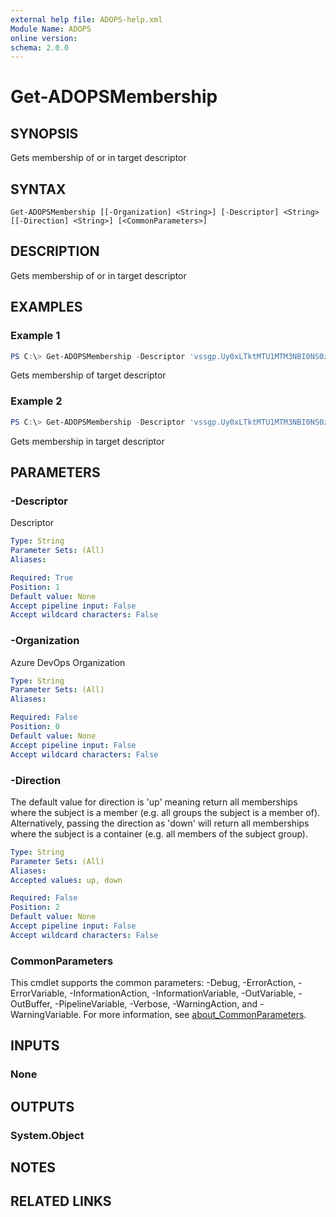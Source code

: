 ```yaml
---
external help file: ADOPS-help.xml
Module Name: ADOPS
online version:
schema: 2.0.0
---
```


# Get-ADOPSMembership

## SYNOPSIS
Gets membership of or in target descriptor

## SYNTAX

```
Get-ADOPSMembership [[-Organization] <String>] [-Descriptor] <String> [[-Direction] <String>] [<CommonParameters>]
```

## DESCRIPTION
Gets membership of or in target descriptor

## EXAMPLES

### Example 1
```powershell
PS C:\> Get-ADOPSMembership -Descriptor 'vssgp.Uy0xLTktMTU1MTM3NBI0NS0zNjE3OTkwMTAxLTE2NDMyOTI3NDLtMjI3NTA1MDMxMo0zNDgyOTQ1MDkzLTAtMC0wLTAtMQ'
```

Gets membership of target descriptor

### Example 2
```powershell
PS C:\> Get-ADOPSMembership -Descriptor 'vssgp.Uy0xLTktMTU1MTM3NBI0NS0zNjE3OTkwMTAxLTE2NDMyOTI3NDLtMjI3NTA1MDMxMo0zNDgyOTQ1MDkzLTAtMC0wLTAtMQ' -Direction 'down'
```

Gets membership in target descriptor
## PARAMETERS

### -Descriptor
Descriptor

```yaml
Type: String
Parameter Sets: (All)
Aliases:

Required: True
Position: 1
Default value: None
Accept pipeline input: False
Accept wildcard characters: False
```

### -Organization
Azure DevOps Organization

```yaml
Type: String
Parameter Sets: (All)
Aliases:

Required: False
Position: 0
Default value: None
Accept pipeline input: False
Accept wildcard characters: False
```

### -Direction
The default value for direction is 'up' meaning return all memberships where the subject is a member (e.g. all groups the subject is a member of). Alternatively, passing the direction as 'down' will return all memberships where the subject is a container (e.g. all members of the subject group).

```yaml
Type: String
Parameter Sets: (All)
Aliases:
Accepted values: up, down

Required: False
Position: 2
Default value: None
Accept pipeline input: False
Accept wildcard characters: False
```

### CommonParameters
This cmdlet supports the common parameters: -Debug, -ErrorAction, -ErrorVariable, -InformationAction, -InformationVariable, -OutVariable, -OutBuffer, -PipelineVariable, -Verbose, -WarningAction, and -WarningVariable. For more information, see [about_CommonParameters](http://go.microsoft.com/fwlink/?LinkID=113216).

## INPUTS

### None

## OUTPUTS

### System.Object
## NOTES

## RELATED LINKS